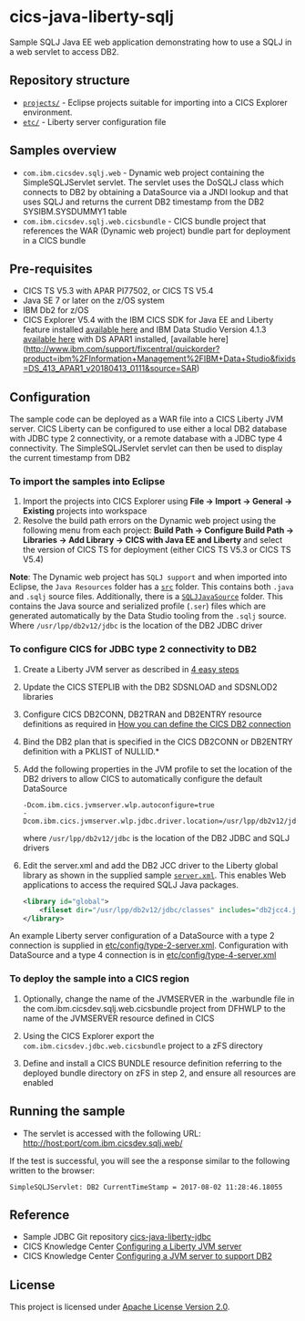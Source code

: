 cics-java-liberty-sqlj
=====================

Sample SQLJ Java EE web application demonstrating how to use a SQLJ in a web servlet to access DB2.



## Repository structure

* [`projects/`](projects) - Eclipse projects suitable for importing into a CICS Explorer environment.
* [`etc/`](etc) - Liberty server configuration file

## Samples overview

* `com.ibm.cicsdev.sqlj.web` - Dynamic web project containing the SimpleSQLJServlet servlet.  The servlet uses the DoSQLJ class which connects to 
DB2 by obtaining a DataSource via a JNDI lookup and that uses SQLJ and returns the current DB2 timestamp from the DB2 SYSIBM.SYSDUMMY1 table
* `com.ibm.cicsdev.sqlj.web.cicsbundle` - CICS bundle project that references the WAR (Dynamic web project) bundle part for deployment in a CICS bundle

## Pre-requisites
* CICS TS V5.3 with APAR PI77502, or CICS TS V5.4
* Java SE 7 or later on the z/OS system
* IBM Db2 for z/OS
* CICS Explorer V5.4 with the IBM CICS SDK for Java EE and Liberty feature installed [available here](https://developer.ibm.com/mainframe/products/downloads) and 
IBM Data Studio Version 4.1.3 [available here](https://www.ibm.com/developerworks/downloads/im/data) with DS APAR1 installed, [available here] (http://www.ibm.com/support/fixcentral/quickorder?product=ibm%2FInformation+Management%2FIBM+Data+Studio&fixids=DS_413_APAR1_v20180413_0111&source=SAR)

## Configuration
The sample code can be deployed as a WAR file into a CICS Liberty JVM server.  CICS Liberty can be configured to use either a local DB2 database with 
JDBC type 2 connectivity,  or a remote database with a JDBC type 4 connectivity. The SimpleSQLJServlet servlet can then be used to display the current timestamp from DB2

### To import the samples into Eclipse
1. Import the projects into CICS Explorer using **File -> Import -> General -> Existing** projects into workspace
1. Resolve the build path errors on the Dynamic web project using the following menu from each project: **Build Path -> Configure Build Path -> Libraries -> Add Library -> CICS with Java EE and Liberty** and select the version of CICS TS for deployment (either CICS TS V5.3 or CICS TS V5.4)

**Note**: The Dynamic web project has `SQLJ support` and when imported into Eclipse, the `Java Resources` folder has a [`src`](projects/com.ibm.cicsdev.sqlj.web/src) folder.  This contains both `.java` and `.sqlj` source files. Additionally, there is a [`SQLJJavaSource`](projects/com.ibm.cicsdev.sqlj.web/SQLJJavaSource) folder.  This contains the Java source and serialized profile (`.ser`) files which are generated automatically by the Data Studio tooling from the `.sqlj` source. 
Where  ```/usr/lpp/db2v12/jdbc``` is the location of the DB2 JDBC driver



### To configure CICS for JDBC type 2 connectivity to DB2
1. Create a Liberty JVM server as described in [4 easy steps](https://developer.ibm.com/cics/2015/06/04/starting-a-cics-liberty-jvm-server-in-4-easy-steps/)

1. Update the CICS STEPLIB with the DB2 SDSNLOAD and SDSNLOD2 libraries

1. Configure CICS DB2CONN, DB2TRAN and DB2ENTRY resource definitions as required in [How you can define the CICS DB2 connection](https://www.ibm.com/support/knowledgecenter/en/SSGMCP_5.4.0/configuring/databases/dfhtk2c.html)

1. Bind the DB2 plan that is specified in the CICS DB2CONN or DB2ENTRY definition with a PKLIST of NULLID.* 

1. Add the following properties in the JVM profile to set the location of the DB2 drivers to allow CICS to automatically configure the default DataSource 

     ```
    -Dcom.ibm.cics.jvmserver.wlp.autoconfigure=true
    -Dcom.ibm.cics.jvmserver.wlp.jdbc.driver.location=/usr/lpp/db2v12/jdbc
    ```
    where  ```/usr/lpp/db2v12/jdbc``` is the location of the DB2 JDBC and SQLJ drivers

1. Edit the server.xml and add the DB2 JCC driver to the Liberty global library as shown in the supplied sample [`server.xml`](etc/config/server.xml). 
This enables Web applications to access the required SQLJ Java packages.
    ```xml
    <library id="global">
        <fileset dir="/usr/lpp/db2v12/jdbc/classes" includes="db2jcc4.jar"/>
    </library>
    ```

An example Liberty server configuration of a DataSource with a type 2 connection is supplied in [etc/config/type-2-server.xml](etc/config/type-2-server.xml). Configuration with DataSource and a type 4 connection is in [etc/config/type-4-server.xml](etc/config/type-4-server.xml)

	
### To deploy the sample into a CICS region 
1. Optionally, change the name of the JVMSERVER in the .warbundle file in the com.ibm.cicsdev.sqlj.web.cicsbundle project from DFHWLP to the name of the JVMSERVER resource defined in CICS

1. Using the CICS Explorer export the ```com.ibm.cicsdev.jdbc.web.cicsbundle``` project to a zFS directory

1. Define and install a CICS BUNDLE resource definition referring to the deployed bundle directory on zFS in step 2, and ensure all resources are enabled

## Running the sample
* The servlet is accessed with the following URL:
[http://host:port/com.ibm.cicsdev.sqlj.web/](http://host:port/com.ibm.cicsdev.sqlj.web/)  

If the test is successful, you will see the a response similar to the following written to the browser:  

`SimpleSQLJServlet: DB2 CurrentTimeStamp = 2017-08-02 11:28:46.18055`

## Reference
*  Sample JDBC Git repository  [cics-java-liberty-jdbc](https://github.com/cicsdev/cics-java-liberty-jdbc)
*  CICS Knowledge Center [Configuring a Liberty JVM server](https://www.ibm.com/support/knowledgecenter/SSGMCP_5.4.0/configuring/java/config_jvmserver_liberty.html)
*  CICS Knowledge Center [Configuring a JVM server to support DB2](https://www.ibm.com/support/knowledgecenter/en/SSGMCP_5.4.0/applications/developing/database/dfhtk4b.html)

## License
This project is licensed under [Apache License Version 2.0](LICENSE).

